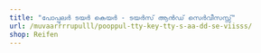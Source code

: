 ```yaml
---
title: "പോപ്പുലർ ടയർ കെയർ - ടയർസ് ആൻഡ് സെർവീസസ്സ്"
url: /muvaarrrrupulll/pooppul-tty-key-tty-s-aa-dd-se-viisss/
shop: Reifen
---
```

